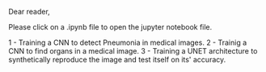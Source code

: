 Dear reader,

Please click on a .ipynb file to open the jupyter notebook file. 

1 - Training a CNN to detect Pneumonia in medical images. 
2 - Trainig a CNN to find organs in a medical image. 
3 - Training a UNET architecture to synthetically reproduce the image and test itself on its' accuracy.
